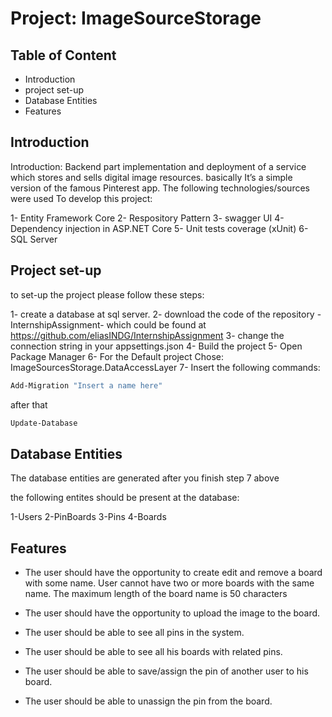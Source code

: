 # Project: ImageSourceStorage
## Table of Content

- Introduction
- project set-up 
- Database Entities 
- Features


## Introduction

Introduction: Backend part implementation and deployment of a service which stores and sells digital image resources. basically It’s a simple version of the famous Pinterest app. The following technologies/sources were used To develop this project:

1- Entity Framework Core
2- Respository Pattern
3- swagger UI 
4- Dependency injection in ASP.NET Core
5- Unit tests coverage (xUnit)
6- SQL Server 

## Project set-up

to set-up the project please follow these steps:

1- create a database at sql server.
2- download the code of the repository -InternshipAssignment- which could be found at https://github.com/eliasINDG/InternshipAssignment
3- change the connection string in your appsettings.json
4- Build the project 
5- Open Package Manager
6- For the Default project Chose: ImageSourcesStorage.DataAccessLayer
7- Insert the following commands:
```sh
Add-Migration "Insert a name here"
```
 after that 
```sh
Update-Database
```
## Database Entities 

The database entities are generated after you finish step 7 above

the following entites should be present at the database:

1-Users
2-PinBoards
3-Pins
4-Boards

## Features

- The user should have the opportunity to create edit and remove a board with some name. 
User cannot have two or more boards with the same name. The maximum length of the board name is 50 characters

- The user should have the opportunity to upload the image to the board.

- The user should be able to see all pins in the system.

- The user should be able to see all his boards with related pins.

- The user should be able to save/assign the pin of another user to his board.

 - The user should be able to unassign the pin from the board.

